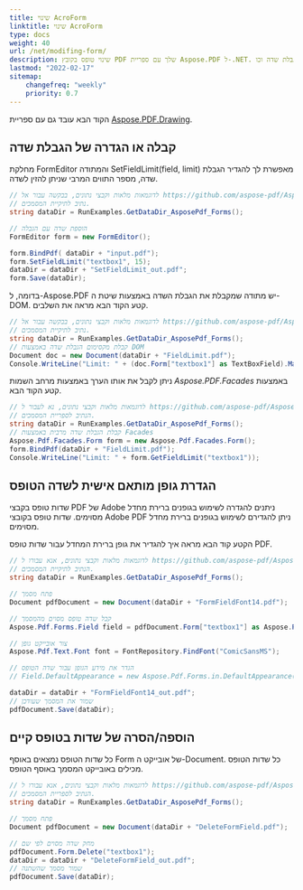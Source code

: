 ```yaml
---
title: שינוי AcroForm
linktitle: שינוי AcroForm
type: docs
weight: 40
url: /net/modifing-form/
description: שינוי טופס בקובץ PDF שלך עם ספריית Aspose.PDF ל-.NET. תוכל להוסיף או להסיר שדות בטופס קיים, לקבל ולהגדיר מגבלת שדה וכו'.
lastmod: "2022-02-17"
sitemap:
    changefreq: "weekly"
    priority: 0.7
---
```

<script type="application/ld+json">
{
    "@context": "https://schema.org",
    "@type": "TechArticle",
    "headline": "שינוי AcroForm",
    "alternativeHeadline": "כיצד לשנות AcroForm",
    "author": {
        "@type": "Person",
        "name":"Anastasiia Holub",
        "givenName": "Anastasiia",
        "familyName": "Holub",
        "url":"https://www.linkedin.com/in/anastasiia-holub-750430225/"
    },
    "genre": "יצירת מסמכי PDF",
    "keywords": "pdf, c#, שינוי acroform",
    "wordcount": "302",
    "proficiencyLevel":"מתחיל",
    "publisher": {
        "@type": "Organization",
        "name": "צוות מסמכים של Aspose.PDF",
        "url": "https://products.aspose.com/pdf",
        "logo": "https://www.aspose.cloud/templates/aspose/img/products/pdf/aspose_pdf-for-net.svg",
        "alternateName": "Aspose",
        "sameAs": [
            "https://facebook.com/aspose.pdf/",
            "https://twitter.com/asposepdf",
            "https://www.youtube.com/channel/UCmV9sEg_QWYPi6BJJs7ELOg/featured",
            "https://www.linkedin.com/company/aspose",
            "https://stackoverflow.com/questions/tagged/aspose",
            "https://aspose.quora.com/",
            "https://aspose.github.io/"
        ],
        "contactPoint": [
            {
                "@type": "ContactPoint",
                "telephone": "+1 903 306 1676",
                "contactType": "מכירות",
                "areaServed": "US",
                "availableLanguage": "en"
            },
            {
                "@type": "ContactPoint",
                "telephone": "+44 141 628 8900",
                "contactType": "מכירות",
                "areaServed": "GB",
                "availableLanguage": "en"
            },
            {
                "@type": "ContactPoint",
                "telephone": "+61 2 8006 6987",
                "contactType": "מכירות",
                "areaServed": "AU",
                "availableLanguage": "en"
            }
        ]
    },
    "url": "/net/modifing-form/",
    "mainEntityOfPage": {
        "@type": "WebPage",
        "@id": "/net/modifing-form/"
    },
    "dateModified": "2022-02-04",
    "description": "שינוי טופס בקובץ PDF שלך עם ספריית Aspose.PDF ל-.NET. תוכל להוסיף או להסיר שדות בטופס קיים, לקבל ולהגדיר מגבלת שדה וכו'."
}
</script>
הקוד הבא עובד גם עם ספריית [Aspose.PDF.Drawing](/pdf/net/drawing/).

## קבלה או הגדרה של הגבלת שדה

מחלקת FormEditor והמתודה SetFieldLimit(field, limit) מאפשרת לך להגדיר הגבלת שדה, מספר התווים המרבי שניתן להזין לשדה.

```csharp
// לדוגמאות מלאות וקבצי נתונים, בבקשה עבור אל https://github.com/aspose-pdf/Aspose.PDF-for-.NET
// נתיב לתיקיית המסמכים.
string dataDir = RunExamples.GetDataDir_AsposePdf_Forms();

// הוספת שדה עם הגבלה
FormEditor form = new FormEditor();

form.BindPdf( dataDir + "input.pdf");
form.SetFieldLimit("textbox1", 15);
dataDir = dataDir + "SetFieldLimit_out.pdf";
form.Save(dataDir);
```

בדומה, ל-Aspose.PDF יש מתודה שמקבלת את הגבלת השדה באמצעות שיטת ה-DOM. קטע הקוד הבא מראה את השלבים.

```csharp
// לדוגמאות מלאות וקבצי נתונים, בבקשה עבור אל https://github.com/aspose-pdf/Aspose.PDF-for-.NET
// נתיב לתיקיית המסמכים.
string dataDir = RunExamples.GetDataDir_AsposePdf_Forms();
// קבלת מקסימום הגבלת שדה באמצעות DOM
Document doc = new Document(dataDir + "FieldLimit.pdf");
Console.WriteLine("Limit: " + (doc.Form["textbox1"] as TextBoxField).MaxLen);
```
ניתן לקבל את אותו הערך באמצעות מרחב השמות *Aspose.PDF.Facades* באמצעות קטע הקוד הבא.

```csharp
// לדוגמאות מלאות וקבצי נתונים, נא לעבור ל https://github.com/aspose-pdf/Aspose.PDF-for-.NET
// הנתיב לספריית המסמכים.
string dataDir = RunExamples.GetDataDir_AsposePdf_Forms();
// קבלת הגבלת שדה מרבית באמצעות Facades
Aspose.Pdf.Facades.Form form = new Aspose.Pdf.Facades.Form();
form.BindPdf(dataDir + "FieldLimit.pdf");
Console.WriteLine("Limit: " + form.GetFieldLimit("textbox1"));
```

## הגדרת גופן מותאם אישית לשדה הטופס

שדות טופס בקבצי PDF של Adobe ניתנים להגדרה לשימוש בגופנים ברירת מחדל מסוימים.
שדות טופס בקובצי Adobe PDF ניתן להגדירם לשימוש בגופנים ברירת מחדל מסוימים.

הקטע קוד הבא מראה איך להגדיר את גופן ברירת המחדל עבור שדות טופס PDF.

```csharp
// לדוגמאות מלאות וקבצי נתונים, אנא עבורו ל https://github.com/aspose-pdf/Aspose.PDF-for-.NET
// הנתיב לתיקיית המסמכים.
string dataDir = RunExamples.GetDataDir_AsposePdf_Forms();

// פתח מסמך
Document pdfDocument = new Document(dataDir + "FormFieldFont14.pdf");

// קבל שדה טופס מסוים מהמסמך
Aspose.Pdf.Forms.Field field = pdfDocument.Form["textbox1"] as Aspose.Pdf.Forms.Field;

// צור אובייקט גופן
Aspose.Pdf.Text.Font font = FontRepository.FindFont("ComicSansMS");

// הגדר את מידע הגופן עבור שדה הטופס
// Field.DefaultAppearance = new Aspose.Pdf.Forms.in.DefaultAppearance(font, 10, System.Drawing.Color.Black);

dataDir = dataDir + "FormFieldFont14_out.pdf";
// שמור את המסמך שעודכן
pdfDocument.Save(dataDir);
```

## הוספה/הסרה של שדות בטופס קיים

כל שדות הטופס נמצאים באוסף Form של אובייקט ה-Document.
כל שדות הטופס מכילים באובייקט המסמך באוסף הטופס.

```csharp
// לדוגמאות מלאות וקבצי נתונים, אנא עבורו ל https://github.com/aspose-pdf/Aspose.PDF-for-.NET
// הנתיב לספריית המסמכים.
string dataDir = RunExamples.GetDataDir_AsposePdf_Forms();

// פתח מסמך
Document pdfDocument = new Document(dataDir + "DeleteFormField.pdf");

// מחק שדה מסוים לפי שם
pdfDocument.Form.Delete("textbox1");
dataDir = dataDir + "DeleteFormField_out.pdf";
// שמור מסמך שהשתנה
pdfDocument.Save(dataDir);
```

<script type="application/ld+json">
{
    "@context": "http://schema.org",
    "@type": "SoftwareApplication",
    "name": "Aspose.PDF for .NET Library",
    "image": "https://www.aspose.cloud/templates/aspose/img/products/pdf/aspose_pdf-for-net.svg",
    "url": "https://www.aspose.com/",
    "publisher": {
        "@type": "Organization",
        "name": "Aspose.PDF",
        "url": "https://products.aspose.com/pdf",
        "logo": "https://www.aspose.cloud/templates/aspose/img/products/pdf/aspose_pdf-for-net.svg",
        "alternateName": "Aspose",
        "sameAs": [
            "https://facebook.com/aspose.pdf/",
            "https://twitter.com/asposepdf",
            "https://www.youtube.com/channel/UCmV9sEg_QWYPi6BJJs7ELOg/featured",
            "https://www.linkedin.com/company/aspose",
            "https://stackoverflow.com/questions/tagged/aspose",
            "https://aspose.quora.com/",
            "https://aspose.github.io/"
        ],
        "contactPoint": [
            {
                "@type": "ContactPoint",
                "telephone": "+1 903 306 1676",
                "contactType": "sales",
                "areaServed": "US",
                "availableLanguage": "en"
            },
            {
                "@type": "ContactPoint",
                "telephone": "+44 141 628 8900",
                "contactType": "sales",
                "areaServed": "GB",
                "availableLanguage": "en"
            },
            {
                "@type": "ContactPoint",
                "telephone": "+61 2 8006 6987",
                "contactType": "sales",
                "areaServed": "AU",
                "availableLanguage": "en"
            }
        ]
    },
    "offers": {
        "@type": "Offer",
        "price": "1199",
        "priceCurrency": "USD"
    },
    "applicationCategory": "PDF Manipulation Library for .NET",
    "downloadUrl": "https://www.nuget.org/packages/Aspose.PDF/",
    "operatingSystem": "Windows, MacOS, Linux",
    "screenshot": "https://docs.aspose.com/pdf/net/create-pdf-document/screenshot.png",
    "softwareVersion": "2022.1",
    "aggregateRating": {
        "@type": "AggregateRating",
        "ratingValue": "5",
        "ratingCount": "16"
    }
}
</script>


